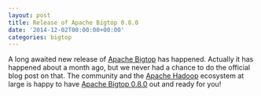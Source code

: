 ```yaml
---
layout: post
title: Release of Apache Bigtop 0.8.0
date: '2014-12-02T00:00:00+00:00'
categories: bigtop
---
```

A long awaited new release of <a href="http://bigtop.apache.org/" title="Apache Bigtop">Apache Bigtop</a> has happened. Actually it has happened about a month ago, but we never had a chance to do the official blog post on that. The
community and the <a href="http://hadoop.apache.org/" title="Apache Hadoop">Apache Hadoop</a> ecosystem at large is happy to have <a href="http://mail-archives.apache.org/mod_mbox/bigtop-user/201410.mbox/%3C20141006032356.GM8064%40tpx%3E" title="Release announcement">Apache Bigtop 0.8.0</a> out and ready for you!
